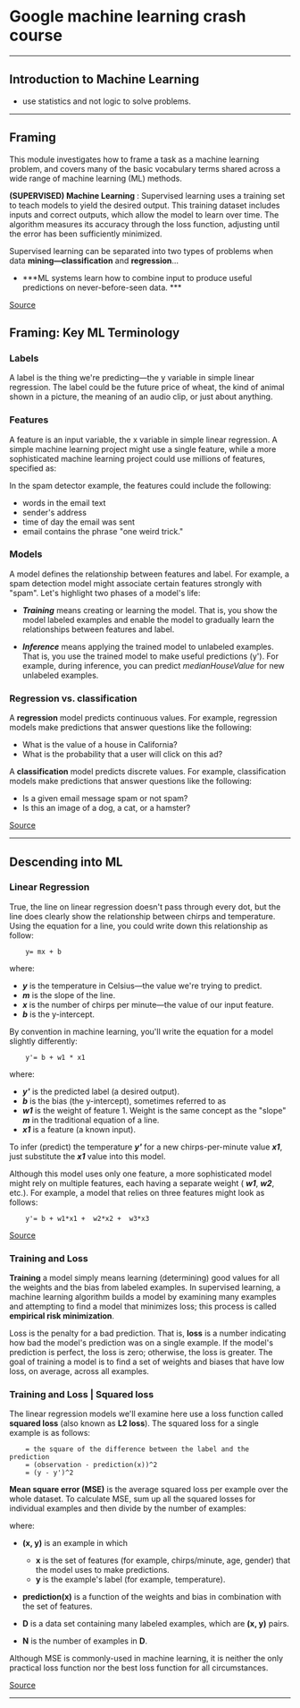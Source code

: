 # Google machine learning crash course

***
##  Introduction to Machine Learning

- use statistics and not logic to solve problems.

***
##  Framing

This module investigates how to frame a task as a machine learning problem, and covers many of the basic vocabulary terms shared across a wide range of machine learning (ML) methods.

**(SUPERVISED) Machine Learning** : Supervised learning uses a training set to teach models to yield the desired output. This training dataset includes inputs and correct outputs, which allow the model to learn over time. The algorithm measures its accuracy through the loss function, adjusting until the error has been sufficiently minimized.

Supervised learning can be separated into two types of problems when data **mining—classification** and **regression**...

- ***ML systems learn how to combine input to produce useful predictions on never-before-seen data. ***

[Source](https://www.ibm.com/cloud/learn/supervised-learning)

##  Framing: Key ML Terminology

### Labels
A label is the thing we're predicting—the y variable in simple linear regression. The label could be the future price of wheat, the kind of animal shown in a picture, the meaning of an audio clip, or just about anything.

### Features
A feature is an input variable, the x variable in simple linear regression. A simple machine learning project might use a single feature, while a more sophisticated machine learning project could use millions of features, specified as:

In the spam detector example, the features could include the following:

- words in the email text
- sender's address
- time of day the email was sent
- email contains the phrase "one weird trick."

### Models
A model defines the relationship between features and label. For example, a spam detection model might associate certain features strongly with "spam". Let's highlight two phases of a model's life:

- ***Training*** means creating or learning the model. That is, you show the model labeled examples and enable the model to gradually learn the relationships between features and label.

- ***Inference*** means applying the trained model to unlabeled examples. That is, you use the trained model to make useful predictions (y'). For example, during inference, you can predict *medianHouseValue* for new unlabeled examples.

### Regression vs. classification
A **regression** model predicts continuous values. For example, regression models make predictions that answer questions like the following:

- What is the value of a house in California?
- What is the probability that a user will click on this ad?

A **classification** model predicts discrete values. For example, classification models make predictions that answer questions like the following:

- Is a given email message spam or not spam?
- Is this an image of a dog, a cat, or a hamster?

[Source](https://developers.google.com/machine-learning/crash-course/framing/ml-terminology)
***
##  Descending into ML

### Linear Regression

True, the line on linear regression doesn't pass through every dot, but the line does clearly show the relationship between chirps and temperature. Using the equation for a line, you could write down this relationship as follow:

```
    y= mx + b
```

where:

- ***y*** is the temperature in Celsius—the value we're trying to predict.
- ***m*** is the slope of the line.
- ***x*** is the number of chirps per minute—the value of our input feature.
- ***b*** is the y-intercept.

By convention in machine learning, you'll write the equation for a model slightly differently:

```
    y'= b + w1 * x1
```

where:

- ***y'*** is the predicted label (a desired output).
- ***b*** is the bias (the y-intercept), sometimes referred to as
- ***w1*** is the weight of feature 1. Weight is the same concept as the "slope" ***m*** in the traditional equation of a line.
- ***x1*** is a feature (a known input).

To infer (predict) the temperature ***y'*** for a new chirps-per-minute value ***x1***, just substitute the ***x1*** value into this model.

Although this model uses only one feature, a more sophisticated model might rely on multiple features, each having a separate weight (
***w1***, ***w2***, etc.). For example, a model that relies on three features might look as follows:

```
    y'= b + w1*x1 +  w2*x2 +  w3*x3
```
[Source](https://developers.google.com/machine-learning/crash-course/descending-into-ml/linear-regression)

### Training and Loss

**Training** a model simply means learning (determining) good values for all the weights and the bias from labeled examples. In supervised learning, a machine learning algorithm builds a model by examining many examples and attempting to find a model that minimizes loss; this process is called **empirical risk minimization**.

Loss is the penalty for a bad prediction. That is, **loss** is a number indicating how bad the model's prediction was on a single example. If the model's prediction is perfect, the loss is zero; otherwise, the loss is greater. The goal of training a model is to find a set of weights and biases that have low loss, on average, across all examples.

### Training and Loss | Squared loss

The linear regression models we'll examine here use a loss function called **squared loss** (also known as **L2 loss**). The squared loss for a single example is as follows:

```
    = the square of the difference between the label and the prediction
    = (observation - prediction(x))^2
    = (y - y')^2
```

**Mean square error (MSE)** is the average squared loss per example over the whole dataset. To calculate MSE, sum up all the squared losses for individual examples and then divide by the number of examples:

where:

- **(x, y)** is an example in which

    - **x** is the set of features (for example, chirps/minute, age, gender) that the model uses to make predictions.
    - **y** is the example's label (for example, temperature).

- **prediction(x)** is a function of the weights and bias in combination with the set of features.
- **D** is a data set containing many labeled examples, which are **(x, y)** pairs.
- **N** is the number of examples in **D**.

Although MSE is commonly-used in machine learning, it is neither the only practical loss function nor the best loss function for all circumstances.

[Source](https://developers.google.com/machine-learning/crash-course/descending-into-ml/training-and-loss)
***